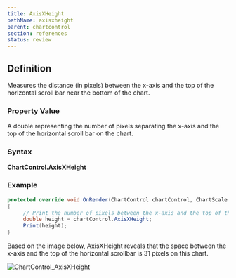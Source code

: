 ```yaml
---
title: AxisXHeight
pathName: axisxheight
parent: chartcontrol
section: references
status: review
---
```


## Definition

Measures the distance (in pixels) between the x-axis and the top of the horizontal scroll bar near the bottom of the chart.

### Property Value

A double representing the number of pixels separating the x-axis and the top of the horizontal scroll bar on the chart.

### Syntax

**ChartControl.AxisXHeight**

### Example

```csharp
protected override void OnRender(ChartControl chartControl, ChartScale chartScale)
{
     // Print the number of pixels between the x-axis and the top of the horizontal scrollbar
     double height = chartControl.AxisXHeight;
     Print(height);
}
```

Based on the image below, AxisXHeight reveals that the space between the x-axis and the top of the horizontal scrollbar is 31 pixels on this chart.

![ChartControl_AxisXHeight](chartcontrol_axisxheight.png)
